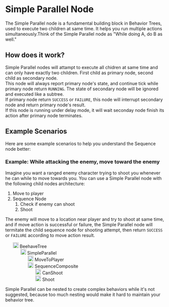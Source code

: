 # Simple Parallel Node
The Simple Parallel node is a fundamental building block in Behavior Trees, used to execute two children at same time. It helps you run multiple actions simultaneously.Think of the Simple Parallel node as "While doing A, do B as well."

## How does it work?
Simple Parallel nodes will attampt to execute all chidren at same time and can only have exactly two children. First child as primary node, second child as secondary node.  
This node will always report primary node's state, and continue tick while primary node return `RUNNING`. The state of secondary node will be ignored and executed like a subtree.  
If primary node return `SUCCESS` or `FAILURE`, this node will interrupt secondary node and return primary node's result.  
If this node is running under delay mode, it will wait seconday node finish its action after primary node terminates.


## Example Scenarios
Here are some example scenarios to help you understand the Sequence node better:

### Example: While attacking the enemy, move toward the enemy 
Imagine you want a ranged enemy character trying to shoot you whenever he can while to move towards you. You can use a Simple Parallel node with the following child nodes architecture:

1. Move to player
2. Sequence Node
   1. Check if enemy can shoot
   2. Shoot

The enemy will move to a location near player and try to shoot at same time, and if move action is successful or failure, the Simple Parallel node will termitate the child sequence node for shooting attempt, then return `SUCCESS` or `FAILURE` according to move action result.

<ul style="list-style: none;">
    <li>
        <img src="assets/icons/tree.svg" width="18px"/>
        BeehaveTree
    </li>
    <li>
        <ul style="list-style: none;">
            <li>
                <a href="#/manual/simple_parallel"><img src="/beehave/assets/icons/simple_parallel.svg" width="18px"/></a>
                SimpleParallel
            </li>
            <li>
                <ul style="list-style: none;">
                    <li>
                        <a href="#/manual/action_leaf"><img src="assets/icons/action.svg" width="18px"/></a>
                        MoveToPlayer
                    </li>
                    <li>
                        <a href="#/manual/sequence"><img src="assets/icons/sequence.svg" width="18px"/></a>
                        SequenceComposite
                    </li>
                    <li>
                        <ul style="list-style: none;">
                            <li>
                                <a href="#/manual/condition_leaf"><img src="assets/icons/condition.svg" width="18px"/></a>
                                CanShoot
                            </li>
                            <li>
                                <a href="#/manual/action_leaf"><img src="assets/icons/action.svg" width="18px"/></a>
                                Shoot
                            </li>
                        </ul>
                    </li>
                </ul>
            </li>
        </ul>
    </li>
</ul>

Simple Parallel can be nested to create complex behaviors while it's not suggested, because too much nesting would make it hard to maintain your behavior tree.
